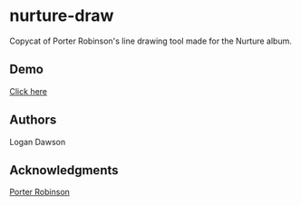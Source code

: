 # nurture-draw

Copycat of Porter Robinson's line drawing tool made for the Nurture album.

## Demo

[Click here](logandawson.github.io/nurture-draw/)

## Authors

Logan Dawson

## Acknowledgments

[Porter Robinson](https://porterrobinson.com/nurture)
